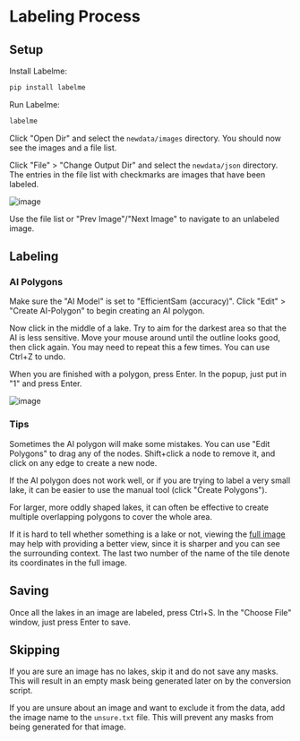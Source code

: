 # Labeling Process

## Setup

Install Labelme:

```bash
pip install labelme
```

Run Labelme:

```bash
labelme
```

Click "Open Dir" and select the `newdata/images` directory. You should now see the images and a file list.

Click "File" > "Change Output Dir" and select the `newdata/json` directory. The entries in the file list
with checkmarks are images that have been labeled.

![image](https://github.com/user-attachments/assets/67e6c76a-101a-4e8c-aa01-4f260d202ce5)

Use the file list or "Prev Image"/"Next Image" to navigate to an unlabeled image.

## Labeling

### AI Polygons

Make sure the "AI Model" is set to "EfficientSam (accuracy)". Click "Edit" > "Create AI-Polygon" to begin creating an AI polygon.

Now click in the middle of a lake. Try to aim for the darkest area so that the AI is less sensitive. Move your mouse around until the outline looks good, then click again. You may need to repeat this a few times. You can use Ctrl+Z to undo.

When you are finished with a polygon, press Enter. In the popup, just put in "1" and press Enter.

![image](https://github.com/user-attachments/assets/ad222d37-549f-496b-8387-e9f88bd5554c)

### Tips

Sometimes the AI polygon will make some mistakes. You can use "Edit Polygons" to drag any of the nodes. Shift+click a node to remove it, and click on any edge to create a new node.

If the AI polygon does not work well, or if you are trying to label a very small lake, it can be easier to use the manual tool (click "Create Polygons").

For larger, more oddly shaped lakes, it can often be effective to create multiple overlapping polygons to cover the whole area.

If it is hard to tell whether something is a lake or not, viewing the [full image](https://drive.google.com/file/d/1adtjKAnc-Lfhgf7AT6I-UqnRaY8zfYPp/view) may help with providing a better view, since it is sharper and you can see the surrounding context. The last two number of the name of the tile denote its coordinates in the full image.

## Saving

Once all the lakes in an image are labeled, press Ctrl+S. In the "Choose File" window, just press Enter to save.

## Skipping

If you are sure an image has no lakes, skip it and do not save any masks. This will result in an empty mask being generated later on by the conversion script.

If you are unsure about an image and want to exclude it from the data, add the image name to the `unsure.txt` file. This will prevent any masks from being generated for that image.
